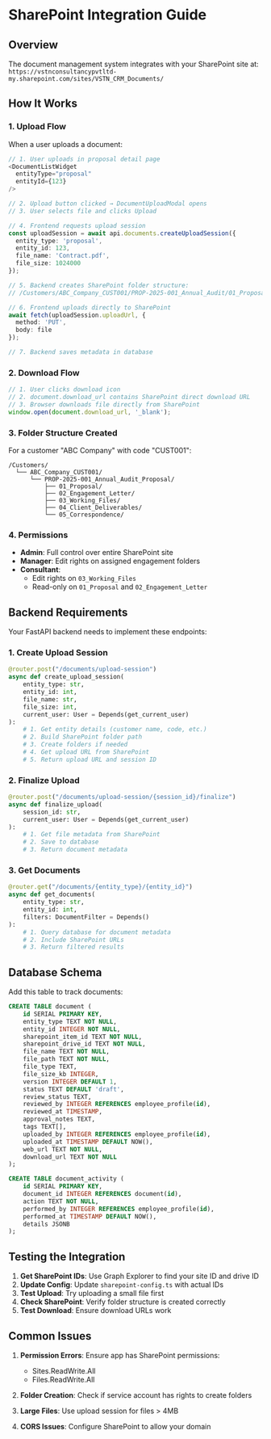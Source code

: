# SharePoint Integration Guide

## Overview
The document management system integrates with your SharePoint site at:
`https://vstnconsultancypvtltd-my.sharepoint.com/sites/VSTN_CRM_Documents/`

## How It Works

### 1. Upload Flow
When a user uploads a document:

```typescript
// 1. User uploads in proposal detail page
<DocumentListWidget
  entityType="proposal"
  entityId={123}
/>

// 2. Upload button clicked → DocumentUploadModal opens
// 3. User selects file and clicks Upload

// 4. Frontend requests upload session
const uploadSession = await api.documents.createUploadSession({
  entity_type: 'proposal',
  entity_id: 123,
  file_name: 'Contract.pdf',
  file_size: 1024000
});

// 5. Backend creates SharePoint folder structure:
// /Customers/ABC_Company_CUST001/PROP-2025-001_Annual_Audit/01_Proposal/

// 6. Frontend uploads directly to SharePoint
await fetch(uploadSession.uploadUrl, {
  method: 'PUT',
  body: file
});

// 7. Backend saves metadata in database
```

### 2. Download Flow
```typescript
// 1. User clicks download icon
// 2. document.download_url contains SharePoint direct download URL
// 3. Browser downloads file directly from SharePoint
window.open(document.download_url, '_blank');
```

### 3. Folder Structure Created
For a customer "ABC Company" with code "CUST001":
```
/Customers/
  └── ABC_Company_CUST001/
      └── PROP-2025-001_Annual_Audit_Proposal/
          ├── 01_Proposal/
          ├── 02_Engagement_Letter/
          ├── 03_Working_Files/
          ├── 04_Client_Deliverables/
          └── 05_Correspondence/
```

### 4. Permissions
- **Admin**: Full control over entire SharePoint site
- **Manager**: Edit rights on assigned engagement folders
- **Consultant**: 
  - Edit rights on `03_Working_Files`
  - Read-only on `01_Proposal` and `02_Engagement_Letter`

## Backend Requirements

Your FastAPI backend needs to implement these endpoints:

### 1. Create Upload Session
```python
@router.post("/documents/upload-session")
async def create_upload_session(
    entity_type: str,
    entity_id: int,
    file_name: str,
    file_size: int,
    current_user: User = Depends(get_current_user)
):
    # 1. Get entity details (customer name, code, etc.)
    # 2. Build SharePoint folder path
    # 3. Create folders if needed
    # 4. Get upload URL from SharePoint
    # 5. Return upload URL and session ID
```

### 2. Finalize Upload
```python
@router.post("/documents/upload-session/{session_id}/finalize")
async def finalize_upload(
    session_id: str,
    current_user: User = Depends(get_current_user)
):
    # 1. Get file metadata from SharePoint
    # 2. Save to database
    # 3. Return document metadata
```

### 3. Get Documents
```python
@router.get("/documents/{entity_type}/{entity_id}")
async def get_documents(
    entity_type: str,
    entity_id: int,
    filters: DocumentFilter = Depends()
):
    # 1. Query database for document metadata
    # 2. Include SharePoint URLs
    # 3. Return filtered results
```

## Database Schema
Add this table to track documents:

```sql
CREATE TABLE document (
    id SERIAL PRIMARY KEY,
    entity_type TEXT NOT NULL,
    entity_id INTEGER NOT NULL,
    sharepoint_item_id TEXT NOT NULL,
    sharepoint_drive_id TEXT NOT NULL,
    file_name TEXT NOT NULL,
    file_path TEXT NOT NULL,
    file_type TEXT,
    file_size_kb INTEGER,
    version INTEGER DEFAULT 1,
    status TEXT DEFAULT 'draft',
    review_status TEXT,
    reviewed_by INTEGER REFERENCES employee_profile(id),
    reviewed_at TIMESTAMP,
    approval_notes TEXT,
    tags TEXT[],
    uploaded_by INTEGER REFERENCES employee_profile(id),
    uploaded_at TIMESTAMP DEFAULT NOW(),
    web_url TEXT NOT NULL,
    download_url TEXT NOT NULL
);

CREATE TABLE document_activity (
    id SERIAL PRIMARY KEY,
    document_id INTEGER REFERENCES document(id),
    action TEXT NOT NULL,
    performed_by INTEGER REFERENCES employee_profile(id),
    performed_at TIMESTAMP DEFAULT NOW(),
    details JSONB
);
```

## Testing the Integration

1. **Get SharePoint IDs**: Use Graph Explorer to find your site ID and drive ID
2. **Update Config**: Update `sharepoint-config.ts` with actual IDs
3. **Test Upload**: Try uploading a small file first
4. **Check SharePoint**: Verify folder structure is created correctly
5. **Test Download**: Ensure download URLs work

## Common Issues

1. **Permission Errors**: Ensure app has SharePoint permissions:
   - Sites.ReadWrite.All
   - Files.ReadWrite.All

2. **Folder Creation**: Check if service account has rights to create folders

3. **Large Files**: Use upload session for files > 4MB

4. **CORS Issues**: Configure SharePoint to allow your domain
